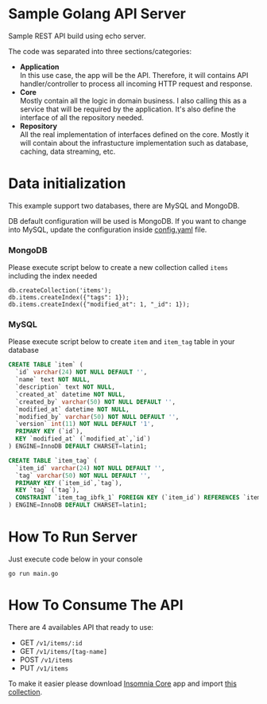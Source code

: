 # Sample Golang API Server
Sample REST API build using echo server.

The code was separated into three sections/categories:
- **Application**<br/>In this use case, the app will be the API. Therefore, it will contains API handler/controller to process all incoming HTTP request and response.
- **Core**<br/>Mostly contain all the logic in domain business. I also calling this as a service that will be required by the application. It's also define the interface of all the repository needed.
- **Repository**<br/>All the real implementation of interfaces defined on the core. Mostly it will contain about the infrastucture implementation such as database, caching, data streaming, etc.

# Data initialization

This example support two databases, there are MySQL and MongoDB.

DB default configuration will be used is MongoDB. If you want to change into MySQL, update the configuration inside 
[config.yaml](https://raw.githubusercontent.com/muhsinshodiq/golang-sample-api/master/config.yaml) file.

### MongoDB
Please execute script below to create a new collection called `items` including the index needed

```mongodb
db.createCollection('items');
db.items.createIndex({"tags": 1});
db.items.createIndex({"modified_at": 1, "_id": 1});
```

### MySQL
Please execute script below to create `item` and `item_tag` table in your database
```sql
CREATE TABLE `item` (
  `id` varchar(24) NOT NULL DEFAULT '',
  `name` text NOT NULL,
  `description` text NOT NULL,
  `created_at` datetime NOT NULL,
  `created_by` varchar(50) NOT NULL DEFAULT '',
  `modified_at` datetime NOT NULL,
  `modified_by` varchar(50) NOT NULL DEFAULT '',
  `version` int(11) NOT NULL DEFAULT '1',
  PRIMARY KEY (`id`),
  KEY `modified_at` (`modified_at`,`id`)
) ENGINE=InnoDB DEFAULT CHARSET=latin1;

CREATE TABLE `item_tag` (
  `item_id` varchar(24) NOT NULL DEFAULT '',
  `tag` varchar(50) NOT NULL DEFAULT '',
  PRIMARY KEY (`item_id`,`tag`),
  KEY `tag` (`tag`),
  CONSTRAINT `item_tag_ibfk_1` FOREIGN KEY (`item_id`) REFERENCES `item` (`id`) ON DELETE CASCADE ON UPDATE CASCADE
) ENGINE=InnoDB DEFAULT CHARSET=latin1;
```

# How To Run Server
Just execute code below in your console
```console
go run main.go
```

# How To Consume The API
There are 4 availables API that ready to use:
- GET `/v1/items/:id`
- GET `/v1/items/[tag-name]`
- POST `/v1/items`
- PUT `/v1/items`

To make it easier please download [Insomnia Core](https://insomnia.rest) app and import [this collection](https://raw.githubusercontent.com/muhsinshodiq/golang-sample-api/master/insomnia.json).
